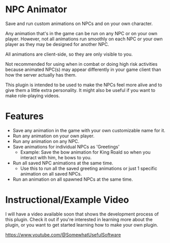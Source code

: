# NPC Animator
Save and run custom animations on NPCs and on your own character.

Any animation that's in the game can be run on any NPC or on your own player.
However, not all animations run smoothly on each NPC or your own player as they may be designed for another NPC.

All animations are client-side, so they are only visible to you.

Not recommended for using when in combat or doing high risk activities because animated NPC(s) may appear differently in your game client than how the server actually has them.

This plugin is intended to be used to make the NPCs feel more alive and to give them a little extra personality.
It might also be useful if you want to make role-playing videos.

# Features
- Save any animation in the game with your own customizable name for it.
- Run any animation on your own player.
- Run any animation on any NPC.
- Save animations for individual NPCs as 'Greetings'
  - Example: Save the bow animation for King Roald so when you interact with him, he bows to you.
- Run all saved NPC animations at the same time.
  - Use this to run all the saved greeting animations or just 1 specific animation on all saved NPCs.
- Run an animation on all spawned NPCs at the same time.

# Instructional/Example Video
I will have a video available soon that shows the development process of this plugin. Check it out if you're interested in learning more about the plugin, or you want to get started learning how to make your own plugin.

https://www.youtube.com/@SomewhatUsefulSoftware